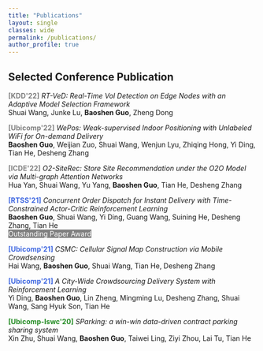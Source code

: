 ```yaml
---
title: "Publications"
layout: single
classes: wide
permalink: /publications/
author_profile: true
---
```


## Selected Conference Publication

<span style="color:gray;font-weight:bold">[KDD'22]</span> *RT-VeD: Real-Time VoI Detection on Edge Nodes with an Adaptive Model Selection Framework* <br>
Shuai Wang, Junke Lu, **Baoshen Guo**, Zheng Dong<br>

<span style="color:gray;font-weight:bold">[Ubicomp'22]</span> *WePos: Weak-supervised Indoor Positioning with Unlabeled WiFi for On-demand Delivery* <br>
**Baoshen Guo**, Weijian Zuo, Shuai Wang, Wenjun Lyu, Zhiqing Hong, Yi Ding, Tian He, Desheng Zhang<br>

<span style="color:gray;font-weight:bold">[ICDE'22]</span> *O2-SiteRec: Store Site Recommendation under the O2O Model via Multi-graph Attention Networks* <br>
Hua Yan, Shuai Wang, Yu Yang, **Baoshen Guo**, Tian He, Desheng Zhang<br>

<span style="color:royalblue;font-weight:bold">[RTSS'21]</span> *Concurrent Order Dispatch for Instant Delivery with Time-Constrained Actor-Critic Reinforcement Learning* <br>
**Baoshen Guo**, Shuai Wang, Yi Ding, Guang Wang, Suining He, Desheng Zhang, Tian He<br><span style="background-color:gray;color:White"> Outstanding Paper Award </span>


<span style="color:royalblue;font-weight:bold">[Ubicomp'21]</span> *CSMC: Cellular Signal Map Construction via Mobile Crowdsensing* <br>
Hai Wang, **Baoshen Guo**, Shuai Wang, Tian He, Desheng Zhang<br>

<span style="color:royalblue;font-weight:bold">[Ubicomp'21]</span> *A City-Wide Crowdsourcing Delivery System with Reinforcement Learning* <br>
Yi Ding, **Baoshen Guo**, Lin Zheng, Mingming Lu, Desheng Zhang, Shuai Wang, Sang Hyuk Son, Tian He<br>

<span style="color:Forestgreen;font-weight:bold">[Ubicomp-Iswc'20]</span> *SParking: a win-win data-driven contract parking sharing system* <br>
Xin Zhu, Shuai Wang, **Baoshen Guo**, Taiwei Ling, Ziyi Zhou, Lai Tu, Tian He<br>



